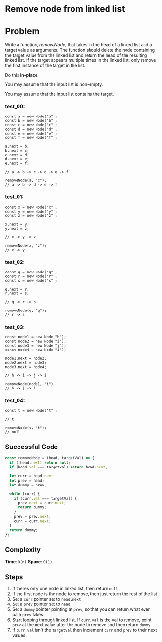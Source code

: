 # Remove node from linked list

# Problem

Write a function, *removeNode*, that takes in the head of a linked list and a target value as arguments. The function should delete the node containing the target value from the linked list and return the head of the resulting linked list. If the target appears multiple times in the linked list, only remove the first instance of the target in the list.

Do this **in-place**.

You may assume that the input list is non-empty.

You may assume that the input list contains the target.

### test_00:

```
const a = new Node("a");
const b = new Node("b");
const c = new Node("c");
const d = new Node("d");
const e = new Node("e");
const f = new Node("f");

a.next = b;
b.next = c;
c.next = d;
d.next = e;
e.next = f;

// a -> b -> c -> d -> e -> f

removeNode(a, "c");
// a -> b -> d -> e -> f

```

### test_01:

```
const x = new Node("x");
const y = new Node("y");
const z = new Node("z");

x.next = y;
y.next = z;

// x -> y -> z

removeNode(x, "z");
// x -> y

```

### test_02:

```
const q = new Node("q");
const r = new Node("r");
const s = new Node("s");

q.next = r;
r.next = s;

// q -> r -> s

removeNode(q, "q");
// r -> s

```

### test_03:

```
const node1 = new Node("h");
const node2 = new Node("i");
const node3 = new Node("j");
const node4 = new Node("i");

node1.next = node2;
node2.next = node3;
node3.next = node4;

// h -> i -> j -> i

removeNode(node1, "i");
// h -> j -> i

```

### test_04:

```
const t = new Node("t");

// t

removeNode(t, "t");
// null

```

## Successful Code

```js
const removeNode = (head, targetVal) => {
  if (!head.next) return null;
  if (head.val === targetVal) return head.next;

  let curr = head.next;
  let prev = head;
  let dummy = prev;

  while (curr) {
    if (curr.val === targetVal) {
      prev.next = curr.next;
      return dummy;
    }
    prev = prev.next;
    curr = curr.next;
  }
  return dummy;
};
```

## Complexity

**Time**: `O(n)`
**Space**: `O(1)`

## Steps

1. If theres only one node in linked list, then return `null`
2. If the first node is the node to remove, then just return the rest of the list
3. Set a `curr` pointer set to `head.next`
4. Set a `prev` pointer set to `head`.
5. Set a `dummy` pointer pointing at `prev`, so that you can return what ever path `prev` takes.
6. Start looping through linked list. If `curr.val` is the val to remove, point `prev` at the next value after the
   node to remove and then return `dummy`.
7. If `curr.val` isn't the `targetVal` then increment `curr` and `prev` to their next values.
